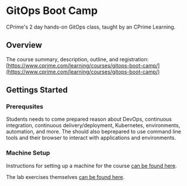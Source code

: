 # GitOps Boot Camp

CPrime's 2 day hands-on GitOps class, taught by an CPrime Learning.

## Overview

The course summary, description, outline, and registration: [https://www.cprime.com/learning/courses/gitops-boot-camp/](https://www.cprime.com/learning/courses/gitops-boot-camp/)

## Gettings Started

### Prerequsites

Students needs to come prepared reason about DevOps, continuous integration, continuous delivery/deployment, Kubernetes, environments, automation, and more. The should also beprepared to use command line tools and their browser to interact with applications and environments.

### Machine Setup

Instructions for setting up a machine for the course [can be found here](setup/).

The lab exercises themselves [can be found here](exercise/).
